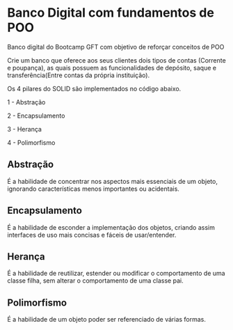 # Banco Digital com fundamentos de POO
Banco digital do Bootcamp GFT com objetivo de reforçar conceitos de POO

Crie um banco que oferece aos seus clientes dois tipos de contas (Corrente e poupança),
as quais possuem as funcionalidades de depósito, saque e transferência(Entre contas da própria
instituição).

Os 4 pilares do SOLID são implementados no código abaixo.

1 - Abstração

2 - Encapsulamento

3 - Herança

4 - Polimorfismo

## Abstração
É a habilidade de concentrar nos aspectos mais essenciais de um objeto,
ignorando características menos importantes ou acidentais.

## Encapsulamento
É a habilidade de esconder a implementação dos objetos, criando assim interfaces
de uso mais concisas e fáceis de usar/entender.

## Herança
É a habilidade de reutilizar, estender ou modificar o comportamento de uma classe 
filha, sem alterar o comportamento de uma classe pai.

## Polimorfismo
É a habilidade de um objeto poder ser referenciado de várias formas.